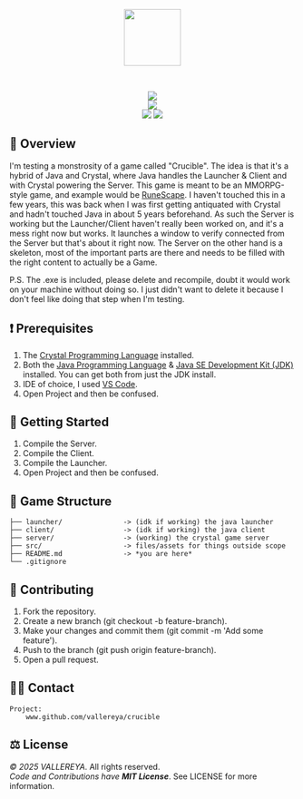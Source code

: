 <p align="center">
    <img src="/lib/assets/icons/crucible_text_logo.png" width="100"/>
</p>
<br>
<p align="center">
    <a>
        <img src="https://forthebadge.com/images/badges/license-mit.svg"/>
    </a>
    <br>
    <a>
        <img src="https://forthebadge.com/images/badges/contains-technical-debt.svg"/>
    </a>
    <br>
    <a>
        <img src="https://img.shields.io/badge/crystal-%23000000.svg?style=for-the-badge&logo=crystal&logoColor=white"/>
    </a>
    <a>
        <img src="https://img.shields.io/badge/java-%23000000.svg?style=for-the-badge&logo=openjdk&logoColor=white"/>
    </a>
</p>

## 📝 Overview 

<p>
    I'm testing a monstrosity of a game called "Crucible". The idea is that it's a hybrid of Java and Crystal, where 
    Java handles the Launcher & Client and with Crystal powering the Server. This game is meant to be an MMORPG-style 
    game, and example would be <a href="https://runescape.com/">RuneScape</a>. I haven't touched this in a few years, 
    this was back when I was first getting antiquated with Crystal and hadn't touched Java in about 5 years beforehand. 
    As such the Server is working but the Launcher/Client haven't really been worked on, and it's a mess right now but 
    works. It launches a window to verify connected from the Server but that's about it right now. The Server on the 
    other hand is a skeleton, most of the important parts are there and needs to be filled with the right content to 
    actually be a Game.
</p>
<p>
    P.S. The .exe is included, please delete and recompile, doubt it would work on your machine without doing so. I just
    didn't want to delete it because I don't feel like doing that step when I'm testing.
</p>

## ❗ Prerequisites

1. The [Crystal Programming Language](https://crystal-lang.org/install/) installed.
2. Both the [Java Programming Language](https://www.java.com/en/download/) & [Java SE Development Kit (JDK)](https://www.oracle.com/java/technologies/downloads/?er=221886) installed. You can get both from just the JDK install.
3. IDE of choice, I used [VS Code](https://code.visualstudio.com/).
4. Open Project and then be confused.

## 🏁 Getting Started

1. Compile the Server.
2. Compile the Client.
3. Compile the Launcher.
4. Open Project and then be confused.

## 📁 Game Structure

```
├── launcher/               -> (idk if working) the java launcher
├── client/                 -> (idk if working) the java client
├── server/                 -> (working) the crystal game server
├── src/                    -> files/assets for things outside scope
├── README.md               -> *you are here*
└── .gitignore
```

## 🌱 Contributing

1. Fork the repository.
2. Create a new branch (git checkout -b feature-branch).
3. Make your changes and commit them (git commit -m 'Add some feature').
4. Push to the branch (git push origin feature-branch).
5. Open a pull request.

## ✍🏼 Contact

	Project:
		www.github.com/vallereya/crucible

## ⚖️ License

*© 2025 VALLEREYA*. 
All rights reserved.
<br>
*Code and Contributions have **MIT License***. See LICENSE for more information.